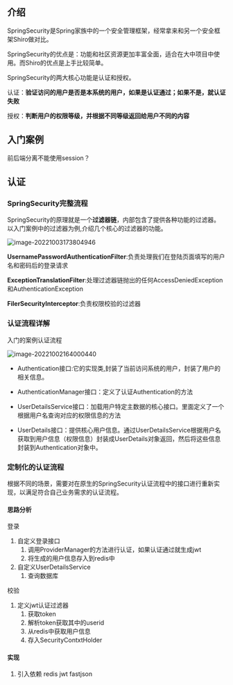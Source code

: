 ## 介绍

SpringSecurity是Spring家族中的一个安全管理框架，经常拿来和另一个安全框架Shiro做对比。

SpringSecurity的优点是：功能和社区资源更加丰富全面，适合在大中项目中使用。而Shiro的优点是上手比较简单。

SpringSecurity的两大核心功能是认证和授权。

认证：**验证访问的用户是否是本系统的用户，如果是认证通过；如果不是，就认证失败**

授权：**判断用户的权限等级，并根据不同等级返回给用户不同的内容**



## 入门案例

前后端分离不能使用session？

## 认证

### SpringSecurity完整流程

SpringSecurity的原理就是一个**过滤器链**，内部包含了提供各种功能的过滤器。以入门案例中的过滤器为例,介绍几个核心的过滤器的功能。

![image-20221003173804946](C:/Users/lucheng/AppData/Roaming/Typora/typora-user-images/image-20221003173804946.png)

**UsernamePasswordAuthenticationFilter**:负责处理我们在登陆页面填写的用户名和密码后的登录请求

**ExceptionTranslationFilter**:处理过滤器链抛出的任何AccessDeniedException和AuthenticationException

**FilerSecurityInterceptor**:负责权限校验的过滤器

### 认证流程详解

入门的案例认证流程

![image-20221002164000440](C:/Users/lucheng/AppData/Roaming/Typora/typora-user-images/image-20221002164000440.png)

* Authentication接口:它的实现类,封装了当前访问系统的用户，封装了用户的相关信息。

* AuthenticationManager接口：定义了认证Authentication的方法

* UserDetailsService接口：加载用户特定主数据的核心接口。里面定义了一个根据用户名查询对应的权限信息的方法

* UserDetails接口：提供核心用户信息。通过UserDetailsService根据用户名获取到用户信息（权限信息）封装成UserDetails对象返回，然后将这些信息封装到Authentication对象中。

### 定制化的认证流程

根据不同的场景，需要对在原生的SpringSecurity认证流程中的接口进行重新实现，以满足符合自己业务需求的认证流程。

#### 思路分析

登录

1. 自定义登录接口
   1. 调用ProviderManager的方法进行认证，如果认证通过就生成jwt
   2. 将生成的用户信息存入到redis中
2. 自定义UserDetailsService
   1. 查询数据库

校验

1. 定义jwt认证过滤器
   1. 获取token
   2. 解析token获取其中的userid
   3. 从redis中获取用户信息
   4. 存入SecurityContxtHolder

#### 实现

1. 引入依赖 redis jwt fastjson
